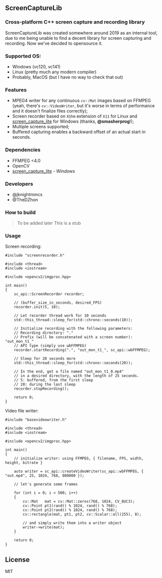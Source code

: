 ## ScreenCaptureLib
### Cross-platform C++ screen capture and recording library

ScreenCaptureLib was created somewhere around 2019 as an internal tool, due to me being unable to find a decent library for screen capturing and recording. Now we've decided to opensource it.

### Supported OS: 
- Windows (vc120, vc141)
- Linux (pretty much any modern compiler)
- Probably, MacOS (but I have no way to check that out)

### Features

- MPEG4 writer for any continuous `cv::Mat` images based on FFMPEG (yeah, there's `cv::VideoWriter`, but it's worse in terms of performance and it doesn't finalize files correctly);
- Screen recorder based on `XShm` extension of `X11` for Linux and [screen_capture_lite] for Windows (thanks, **@smasherprog**!);
- Multiple screens supported;
- Buffered capturing enables a backward offset of an actual start in seconds.

### Dependencies

- FFMPEG <4.0
- OpenCV
- [screen_capture_lite] - *Windows*

### Developers

- @jknightmmcs
- @TheDZhon

### How to build
> To be added later
> This is a stub

### Usage

Screen recording:
```
#include "screenrecorder.h"

#include <thread>
#include <iostream>

#include <opencv2/imgproc.hpp>

int main()
{
    sc_api::ScreenRecorder recorder;

	// (buffer_size_in_seconds, desired_FPS)
    recorder.init(5, 10);

	// Let recorder thread work for 10 seconds
    std::this_thread::sleep_for(std::chrono::seconds(10));

	// Initialize recording with the following parameters:
	// Recording directory: "."
	// Prefix (will be concatenated with a screen number): "out_mon_t1_"
	// API type (simply use wbFFMPEG)
    recorder.startRecording(".", "out_mon_t1_", sc_api::wbFFMPEG);
	
	// Sleep for 20 seconds more
    std::this_thread::sleep_for(std::chrono::seconds(20));
    
	// In the end, get a file named "out_mon_t1_0.mp4" 
	// in a desired directory, with the length of 25 seconds.
	// 5: buffered, from the first sleep 
	// 20: during the last sleep
    recorder.stopRecording();
	
	return 0;
}
```

Video file writer:

```
#include "basevideowriter.h"

#include <thread>
#include <iostream>

#include <opencv2/imgproc.hpp>

int main()
{
    // initialize writer: using FFMPEG, { filename, FPS, width, height, bitrate }
	
    auto writer = sc_api::createVideoWriter(sc_api::wbFFMPEG, { "out.mp4", 25, 1024, 768, 800000 });

	// let's generate some frames
	
    for (int i = 0; i < 500; i++)
    {
        cv::Mat   mat = cv::Mat::zeros(768, 1024, CV_8UC3);
        cv::Point pt1(rand() % 1024, rand() % 768);
        cv::Point pt2(rand() % 1024, rand() % 768);
        cv::rectangle(mat, pt1, pt2, cv::Scalar::all(255), 8);

		// and simply write them into a writer object
        writer->write(mat);
    }
	
	return 0;
}

```


## License

MIT

[screen_capture_lite]: <https://github.com/smasherprog/screen_capture_lite>
